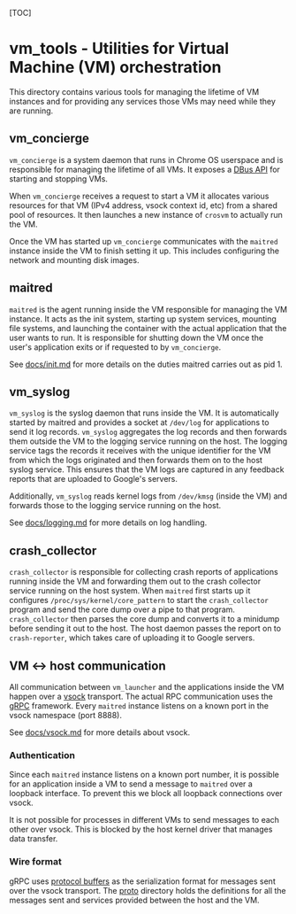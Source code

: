 [TOC]

# vm_tools - Utilities for Virtual Machine (VM) orchestration

This directory contains various tools for managing the lifetime of VM instances
and for providing any services those VMs may need while they are running.

## vm_concierge

`vm_concierge` is a system daemon that runs in Chrome OS userspace and is
responsible for managing the lifetime of all VMs.  It exposes a [DBus
API](https://chromium.googlesource.com/chromiumos/platform/system_api/+/master/dbus/vm_concierge/)
for starting and stopping VMs.

When `vm_concierge` receives a request to start a VM it allocates various
resources for that VM (IPv4 address, vsock context id, etc) from a shared pool
of resources.  It then launches a new instance of `crosvm` to actually run the
VM.

Once the VM has started up `vm_concierge` communicates with the `maitred`
instance inside the VM to finish setting it up.  This includes configuring the
network and mounting disk images.

## maitred

`maitred` is the agent running inside the VM responsible for managing
the VM instance.  It acts as the init system, starting up system services,
mounting file systems, and launching the container with the actual application
that the user wants to run.  It is responsible for shutting down the VM once the
user's application exits or if requested to by `vm_concierge`.

See [docs/init.md](docs/init.md) for more details on the duties maitred carries
out as pid 1.

## vm_syslog

`vm_syslog` is the syslog daemon that runs inside the VM.  It is automatically
started by maitred and provides a socket at `/dev/log` for applications to send
it log records.  `vm_syslog` aggregates the log records and then forwards them
outside the VM to the logging service running on the host.  The logging service
tags the records it receives with the unique identifier for the VM from which
the logs originated and then forwards them on to the host syslog service.  This
ensures that the VM logs are captured in any feedback reports that are uploaded
to Google's servers.

Additionally, `vm_syslog` reads kernel logs from `/dev/kmsg` (inside the VM)
and forwards those to the logging service running on the host.

See [docs/logging.md](docs/logging.md) for more details on log handling.

## crash_collector

`crash_collector` is responsible for collecting crash reports of applications
running inside the VM and forwarding them out to the crash collector service
running on the host system.  When `maitred` first starts up it configures
`/proc/sys/kernel/core_pattern` to start the `crash_collector` program and send
the core dump over a pipe to that program.  `crash_collector` then parses the
core dump and converts it to a minidump before sending it out to the host.
The host daemon passes the report on to `crash-reporter`, which takes care of
uploading it to Google servers.

## VM <-> host communication

All communication between `vm_launcher` and the applications inside the VM
happen over a [vsock](https://lwn.net/Articles/695981/) transport. The actual
RPC communication uses the [gRPC](http://grpc.io) framework. Every `maitred`
instance listens on a known port in the vsock namespace (port 8888).

See [docs/vsock.md](docs/vsock.md) for more details about vsock.

### Authentication

Since each `maitred` instance listens on a known port number, it is possible for
an application inside a VM to send a message to `maitred` over a loopback
interface.  To prevent this we block all loopback connections over vsock.

It is not possible for processes in different VMs to send messages to each other
over vsock.  This is blocked by the host kernel driver that manages data
transfer.

### Wire format

gRPC uses [protocol buffers](https://developers.google.com/protocol-buffers) as
the serialization format for messages sent over the vsock transport.  The
[proto](proto/) directory holds the definitions for all the messages sent and
services provided between the host and the VM.
